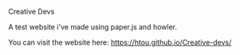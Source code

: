 Creative Devs

A test website i've made using paper.js and howler.

You can visit the website here: https://htou.github.io/Creative-devs/

